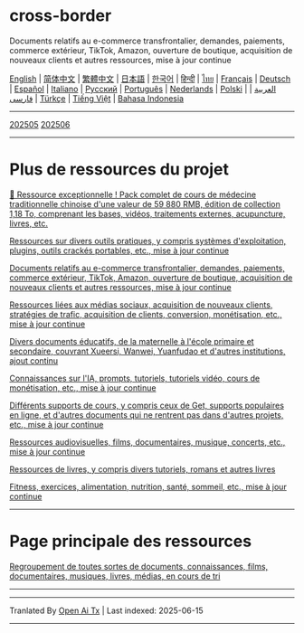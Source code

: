# cross-border
Documents relatifs au e-commerce transfrontalier, demandes, paiements, commerce extérieur, TikTok, Amazon, ouverture de boutique, acquisition de nouveaux clients et autres ressources, mise à jour continue

[English](https://openaitx.github.io/view.html?user=mswnlz&project=cross-border&lang=en) | [简体中文](https://openaitx.github.io/view.html?user=mswnlz&project=cross-border&lang=zh-CN) | [繁體中文](https://openaitx.github.io/view.html?user=mswnlz&project=cross-border&lang=zh-TW) | [日本語](https://openaitx.github.io/view.html?user=mswnlz&project=cross-border&lang=ja) | [한국어](https://openaitx.github.io/view.html?user=mswnlz&project=cross-border&lang=ko) | [हिन्दी](https://openaitx.github.io/view.html?user=mswnlz&project=cross-border&lang=hi) | [ไทย](https://openaitx.github.io/view.html?user=mswnlz&project=cross-border&lang=th) | [Français](https://openaitx.github.io/view.html?user=mswnlz&project=cross-border&lang=fr) | [Deutsch](https://openaitx.github.io/view.html?user=mswnlz&project=cross-border&lang=de) | [Español](https://openaitx.github.io/view.html?user=mswnlz&project=cross-border&lang=es) | [Italiano](https://openaitx.github.io/view.html?user=mswnlz&project=cross-border&lang=it) | [Русский](https://openaitx.github.io/view.html?user=mswnlz&project=cross-border&lang=ru) | [Português](https://openaitx.github.io/view.html?user=mswnlz&project=cross-border&lang=pt) | [Nederlands](https://openaitx.github.io/view.html?user=mswnlz&project=cross-border&lang=nl) | [Polski](https://openaitx.github.io/view.html?user=mswnlz&project=cross-border&lang=pl) | [العربية](https://openaitx.github.io/view.html?user=mswnlz&project=cross-border&lang=ar) | [فارسی](https://openaitx.github.io/view.html?user=mswnlz&project=cross-border&lang=fa) | [Türkçe](https://openaitx.github.io/view.html?user=mswnlz&project=cross-border&lang=tr) | [Tiếng Việt](https://openaitx.github.io/view.html?user=mswnlz&project=cross-border&lang=vi) | [Bahasa Indonesia](https://openaitx.github.io/view.html?user=mswnlz&project=cross-border&lang=id)

------------
[202505](https://raw.githubusercontent.com/mswnlz/cross-border/main/202505.md)
[202506](https://raw.githubusercontent.com/mswnlz/cross-border/main/202506.md)



---------------
# Plus de ressources du projet

[🎁 Ressource exceptionnelle ! Pack complet de cours de médecine traditionnelle chinoise d'une valeur de 59 880 RMB, édition de collection 1,18 To, comprenant les bases, vidéos, traitements externes, acupuncture, livres, etc.](https://github.com/mswnlz/chinese-traditional)

[Ressources sur divers outils pratiques, y compris systèmes d'exploitation, plugins, outils crackés portables, etc., mise à jour continue](https://github.com/mswnlz/tools)


[Documents relatifs au e-commerce transfrontalier, demandes, paiements, commerce extérieur, TikTok, Amazon, ouverture de boutique, acquisition de nouveaux clients et autres ressources, mise à jour continue](https://github.com/mswnlz/cross-border)

[Ressources liées aux médias sociaux, acquisition de nouveaux clients, stratégies de trafic, acquisition de clients, conversion, monétisation, etc., mise à jour continue](https://github.com/mswnlz/self-media)

[ Divers documents éducatifs, de la maternelle à l'école primaire et secondaire, couvrant Xueersi, Wanwei, Yuanfudao et d'autres institutions, ajout continu](https://github.com/mswnlz/edu-knowlege)

[Connaissances sur l'IA, prompts, tutoriels, tutoriels vidéo, cours de monétisation, etc., mise à jour continue](https://github.com/mswnlz/AIknowledge)

[Différents supports de cours, y compris ceux de Get, supports populaires en ligne, et d'autres documents qui ne rentrent pas dans d'autres projets, etc., mise à jour continue](https://github.com/mswnlz/curriculum)

[Ressources audiovisuelles, films, documentaires, musique, concerts, etc., mise à jour continue](https://github.com/mswnlz/movies)

[Ressources de livres, y compris divers tutoriels, romans et autres livres](https://github.com/mswnlz/book)

[Fitness, exercices, alimentation, nutrition, santé, sommeil, etc., mise à jour continue](https://github.com/mswnlz/healthy)



---------------

# Page principale des ressources
[Regroupement de toutes sortes de documents, connaissances, films, documentaires, musiques, livres, médias, en cours de tri](https://github.com/mswnlz)

---------------

---

Tranlated By [Open Ai Tx](https://github.com/OpenAiTx/OpenAiTx) | Last indexed: 2025-06-15

---